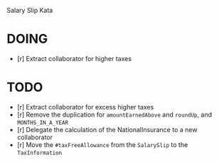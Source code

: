 Salary Slip Kata

# DOING

- [r] Extract collaborator for higher taxes

# TODO

- [r] Extract collaborator for excess higher taxes
- [r] Remove the duplication for `amountEarnedAbove` and `roundUp`, and `MONTHS_IN_A_YEAR`
- [r] Delegate the calculation of the NationalInsurance to a new collaborator
- [r] Move the `#taxFreeAllowance` from the `SalarySlip` to the `TaxInformation`
